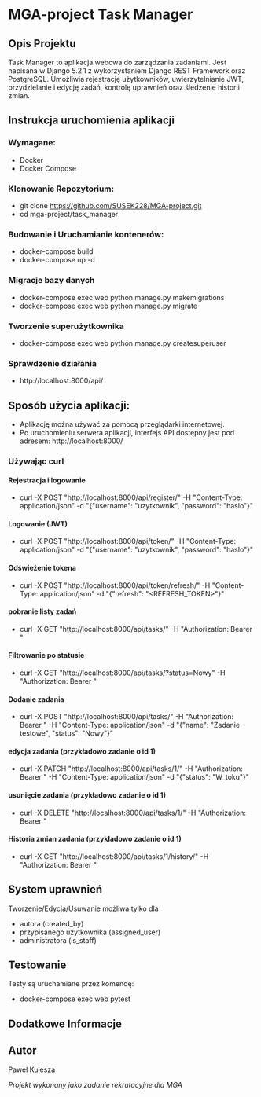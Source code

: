 # MGA-project Task Manager

## Opis Projektu
Task Manager to aplikacja webowa do zarządzania zadaniami. Jest napisana w Django 5.2.1 z wykorzystaniem Django REST Framework oraz PostgreSQL. Umożliwia rejestrację użytkowników, uwierzytelnianie JWT, przydzielanie i edycję zadań, kontrolę uprawnień oraz śledzenie historii zmian.

## Instrukcja uruchomienia aplikacji

### Wymagane:
- Docker
- Docker Compose

### Klonowanie Repozytorium:
- git clone https://github.com/SUSEK228/MGA-project.git
- cd mga-project/task_manager

### Budowanie i Uruchamianie kontenerów:
- docker-compose build
- docker-compose up -d 

### Migracje bazy danych
- docker-compose exec web python manage.py makemigrations
- docker-compose exec web python manage.py migrate

### Tworzenie superużytkownika
- docker-compose exec web python manage.py createsuperuser

### Sprawdzenie działania
- http://localhost:8000/api/

## Sposób użycia aplikacji:
- Aplikację można używać za pomocą przeglądarki internetowej.
- Po uruchomieniu serwera aplikacji, interfejs API dostępny jest pod adresem: http://localhost:8000/
### Używając curl
#### Rejestracja i logowanie 
- curl -X POST "http://localhost:8000/api/register/" -H "Content-Type: application/json" -d "{\"username\": \"uzytkownik\", \"password\": \"haslo\"}"
#### Logowanie (JWT)
- curl -X POST "http://localhost:8000/api/token/" -H "Content-Type: application/json" -d "{\"username\": \"uzytkownik\", \"password\": \"haslo\"}"
#### Odświeżenie tokena
- curl -X POST "http://localhost:8000/api/token/refresh/" -H "Content-Type: application/json" -d "{\"refresh\": \"<REFRESH_TOKEN>\"}"
#### pobranie listy zadań
- curl -X GET "http://localhost:8000/api/tasks/" -H "Authorization: Bearer <TOKEN>"
#### Filtrowanie po statusie
- curl -X GET "http://localhost:8000/api/tasks/?status=Nowy" -H "Authorization: Bearer <TOKEN>"
#### Dodanie zadania
- curl -X POST "http://localhost:8000/api/tasks/" -H "Authorization: Bearer <TOKEN>" -H "Content-Type: application/json" -d "{\"name\": \"Zadanie testowe\", \"status\": \"Nowy\"}"
#### edycja zadania (przykładowo zadanie o id 1)
- curl -X PATCH "http://localhost:8000/api/tasks/1/" -H "Authorization: Bearer <TOKEN>" -H "Content-Type: application/json" -d "{\"status\": \"W_toku\"}"
#### usunięcie zadania (przykładowo zadanie o id 1)
- curl -X DELETE "http://localhost:8000/api/tasks/1/" -H "Authorization: Bearer <TOKEN>"
#### Historia zmian zadania (przykładowo zadanie o id 1)
- curl -X GET "http://localhost:8000/api/tasks/1/history/" -H "Authorization: Bearer <TOKEN>"

## System uprawnień
Tworzenie/Edycja/Usuwanie możliwa tylko dla
- autora (created_by)
- przypisanego użytkownika (assigned_user)
- administratora (is_staff)

## Testowanie
Testy są uruchamiane przez komendę:
- docker-compose exec web pytest

## Dodatkowe Informacje

## Autor
Paweł Kulesza

*Projekt wykonany jako zadanie rekrutacyjne dla MGA*